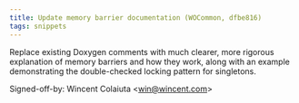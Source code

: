```yaml
---
title: Update memory barrier documentation (WOCommon, dfbe816)
tags: snippets
---
```


Replace existing Doxygen comments with much clearer, more rigorous explanation of memory barriers and how they work, along with an example demonstrating the double-checked locking pattern for singletons.

Signed-off-by: Wincent Colaiuta &lt;win@wincent.com&gt;
